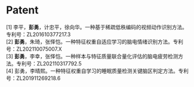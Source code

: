 ---
---

# Patent

[1]	李平，**彭勇**，计忠平，徐向华。一种基于稀疏低秩编码的视频动作识别方法。专利号：ZL201610377217.3  
[2]	**彭勇**，朱琦，张怿恺。一种特征权重自适应学习的脑电情绪识别方法。专利号：ZL202110075007.X  
[3]	**彭勇**，李幸，张怿恺。一种样本与特征质量联合量化评估的脑电疲劳检测方法。专利号：ZL202110317792.5  
[4] 彭勇，李晴熙。一种特征权重自学习的睡眠质量检测关键脑区判定方法。专利号：ZL201911269218.6   
